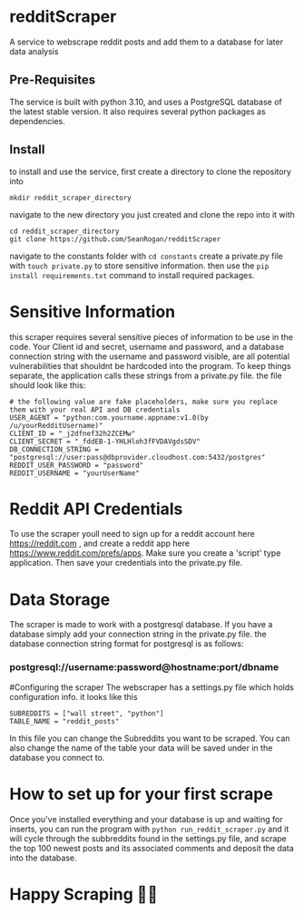 # redditScraper
A service to webscrape reddit posts and add them to a database for later data analysis

## Pre-Requisites
The service is built with python 3.10, and uses a PostgreSQL database of the latest stable version.
It also requires several python packages as dependencies.
## Install
to install and use the service, first create a directory to clone the repository into
```
mkdir reddit_scraper_directory
```
navigate to the new directory you just created and clone the repo into it with 
```
cd reddit_scraper_directory
git clone https://github.com/SeanRogan/redditScraper
```
navigate to the constants folder with ```cd constants```
create a private.py file with ```touch private.py``` to store sensitive information. 
then use the ```pip install requirements.txt``` command to install required packages.

# Sensitive Information
this scraper requires several sensitive pieces of information to be use in the code. 
Your Client id and secret, username and password, and a database connection string 
with the username and password visible, are all potential vulnerabilities that shouldnt be hardcoded into the program. 
To keep things separate, the application calls these strings from a private.py file. the file should look like this:
```
# the following value are fake placeholders, make sure you replace them with your real API and DB credentials
USER_AGENT = "python:com.yourname.appname:v1.0(by /u/yourRedditUsername)"
CLIENT_ID = "_j2dfnef32h2ZCEMw"
CLIENT_SECRET = "_fddEB-1-YHLHloh3fFVDAVgdsSDV"
DB_CONNECTION_STRING = "postgresql://user:pass@dbprovider.cloudhost.com:5432/postgres"
REDDIT_USER_PASSWORD = "password"
REDDIT_USERNAME = "yourUserName"
```
# Reddit API Credentials
To use the scraper youll need to sign up for a reddit account here https://reddit.com , and create a reddit app here https://www.reddit.com/prefs/apps. Make sure you create a 'script' type application. Then save your credentials into the private.py file.
# Data Storage
The scraper is made to work with a postgresql database. If you have a database simply add your connection string in the private.py file. the database connection string format for postgresql is as follows:  
### postgresql://username:password@hostname:port/dbname 

#Configuring the scraper
The webscraper has a settings.py file which holds configuration info. it looks like this 
```
SUBREDDITS = ["wall street", "python"]
TABLE_NAME = "reddit_posts"
```
In this file you can change the Subreddits you want to be scraped. You can also change the name of the table your data will be saved under in the database you connect to. 

# How to set up for your first scrape
Once you've installed everything and your database is up and waiting for inserts, you can run the program with ```python run_reddit_scraper.py``` and it will cycle through the subbreddits found in the settings.py file, and scrape the top 100 newest posts and its associated comments and deposit the data into the database. 
# Happy Scraping 🎅🏻


